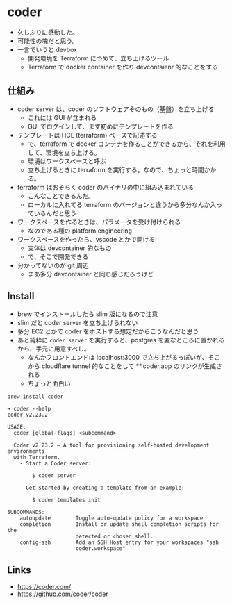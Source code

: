 # coder

- 久しぶりに感動した。
- 可能性の塊だと思う。
- 一言でいうと devbox
  - 開発環境を Terraform につめて、立ち上げるツール
  - Terraform で docker container を作り devcontaienr 的なことをする

## 仕組み
- coder server は、coder のソフトウェアそのもの（基盤）を立ち上げる
  - これには GUI が含まれる
  - GUI でログインして、まず初めにテンプレートを作る
- テンプレートは HCL (terraform) ベースで記述する
  - で、terraform で docker コンテナを作ることができるから、それを利用して、環境を立ち上げる。
  - 環境はワークスペースと呼ぶ
  - 立ち上げるときに terraform を実行する。なので、ちょっと時間かかる。
- terraform はおそらく coder のバイナリの中に組み込まれている
  - こんなことできるんだ。
  - ローカルに入れてる terraform のバージョンと違うから多分なんか入っているんだと思う
- ワークスペースを作るときは、パラメータを受け付けられる
  - なのである種の platform engineering 
- ワークスペースを作ったら、vscode とかで開ける
  - 実体は devcontainer 的なもの
  - で、そこで開発できる
- 分かってないのが git 周辺
  - まあ多分 devcontainer と同じ感じだろうけど

## Install
- brew でインストールしたら slim 版になるので注意
- slim だと coder server を立ち上げられない
- 多分 EC2 とかで coder をホストする想定だからこうなんだと思う
- あと純粋に `coder server` を実行すると、postgres を変なところに置かれるから、手元に用意すべし。
  - なんかフロントエンドは localhost:3000 で立ち上がるっぽいが、そこから cloudflare tunnel 的なことをして **.coder.app のリンクが生成される
  - ちょっと面白い

```bash
brew install coder
```

```console
➜ coder --help
coder v2.23.2

USAGE:
  coder [global-flags] <subcommand>

  Coder v2.23.2 — A tool for provisioning self-hosted development environments
  with Terraform.
    - Start a Coder server:

        $ coder server

    - Get started by creating a template from an example:

        $ coder templates init

SUBCOMMANDS:
    autoupdate        Toggle auto-update policy for a workspace
    completion        Install or update shell completion scripts for the
                      detected or chosen shell.
    config-ssh        Add an SSH Host entry for your workspaces "ssh
                      coder.workspace"
```

## Links
- https://coder.com/
- https://github.com/coder/coder
